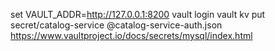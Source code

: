 set VAULT_ADDR=http://127.0.0.1:8200
vault login
vault kv put secret/catalog-service @catalog-service-auth.json
https://www.vaultproject.io/docs/secrets/mysql/index.html
